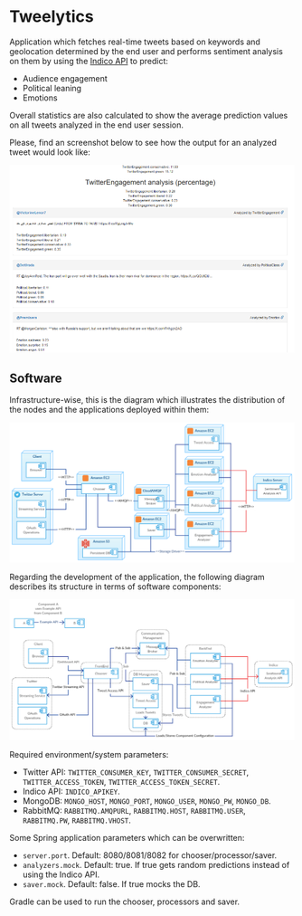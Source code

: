 # Tweelytics

Application which fetches real-time tweets based on keywords and geolocation determined by the end user and performs sentiment analysis on them by using the [Indico API](https://indico.io/docs) to predict:
* Audience engagement
* Political leaning
* Emotions

Overall statistics are also calculated to show the average prediction values on all tweets analyzed in the end user session.

Please, find an screenshot below to see how the output for an analyzed tweet would look like:

![analyzed tweet](example_ss.png)

## Software

Infrastructure-wise, this is the diagram which illustrates the distribution of the nodes and the applications deployed within them:

![component diagram](deploy_view.png)


Regarding the development of the application, the following diagram describes its structure in terms of software components:

![component diagram](component_diagram.png)

Required environment/system parameters:
* Twitter API: ``TWITTER_CONSUMER_KEY``, ``TWITTER_CONSUMER_SECRET``, ``TWITTER_ACCESS_TOKEN``, ``TWITTER_ACCESS_TOKEN_SECRET``.
* Indico API: ``INDICO_APIKEY``.
* MongoDB: ``MONGO_HOST``, ``MONGO_PORT``, ``MONGO_USER``, ``MONGO_PW``, ``MONGO_DB``.
* RabbitMQ: ``RABBITMQ.AMQPURL``, ``RABBITMQ.HOST``, ``RABBITMQ.USER``, ``RABBITMQ.PW``, ``RABBITMQ.VHOST``.

Some Spring application parameters which can be overwritten:
* ``server.port``. Default: 8080/8081/8082 for chooser/processor/saver.
* ``analyzers.mock``. Default: true. If true gets random predictions instead of using the Indico API.
* ``saver.mock``. Default: false. If true mocks the DB.

Gradle can be used to run the chooser, processors and saver.
